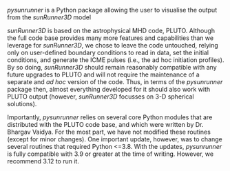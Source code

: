 *pysunrunner* is a Python package allowing the user to visualise the output from the *sunRunner3D* model 

*sunRunner3D* is based on the astrophysical MHD code, PLUTO. Although the full code base provides many more features and capabilities than we leverage for *sunRunner3D*, we chose to leave the code untouched, relying only on user-defined boundary conditions to read in data, set the initial conditions, and generate the ICME pulses (i.e., the ad hoc initiation profiles). By so doing, *sunRunner3D* should remain reasonably compatible with any future upgrades to PLUTO and will not require the maintenance of a separate and *ad hoc* version of the code. Thus, in terms of the *pysunrunner* package then, almost everything developed for it should also work with PLUTO output (however, *sunRunner3D* focusses on 3-D spherical solutions). 

Importantly, *pysunrunner* relies on several core Python modules that are distributed with the PLUTO code base, and which were written by Dr. Bhargav Vaidya. For the most part, we have not modified these routines (except for minor changes). One important update, however, was to change several routines that required Python <=3.8. With the updates, *pysunrunner* is fully compatible with 3.9 or greater at the time of writing. However, we recommend 3.12 to run it.
